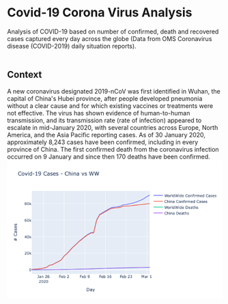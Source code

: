 # Covid-19 Corona Virus Analysis
Analysis of COVID-19 based on number of confirmed, death and recovered cases captured every day across the globe (Data from OMS Coronavirus disease (COVID-2019) daily situation reports).<br>
<br>
## Context
A new coronavirus designated 2019-nCoV was first identified in Wuhan, the capital of China's Hubei province, after people developed pneumonia without a clear cause and for which existing vaccines or treatments were not effective. The virus has shown evidence of human-to-human transmission, and its transmission rate (rate of infection) appeared to escalate in mid-January 2020, with several countries across Europe, North America, and the Asia Pacific reporting cases.
As of 30 January 2020, approximately 8,243 cases have been confirmed, including in every province of China. The first confirmed death from the coronavirus infection occurred on 9 January and since then 170 deaths have been confirmed.
<br> 
<img alt="Covid-19_cases.png" src="https://github.com/Jaymo-Muigai/Jupyter-Notebook-DS/blob/main/10_Corona_Virus_Analysis/Covid-19_cases.png?raw=true" data-hpc="true" class="Box-sc-g0xbh4-0 fzFXnm">

